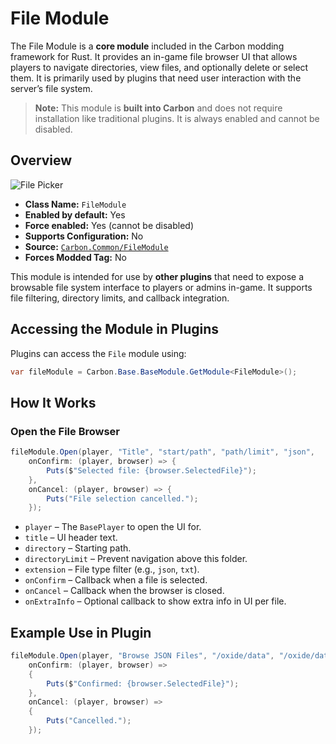 # File Module

The File Module is a **core module** included in the Carbon modding framework for Rust. It provides an in-game file
browser UI that allows players to navigate directories, view files, and optionally delete or select them. It is
primarily used by plugins that need user interaction with the server’s file system.

> **Note:** This module is **built into Carbon** and does not require installation like traditional plugins. It is
> always enabled and cannot be disabled.

## Overview

![File Picker](/misc/filepicker_a.webp)

- **Class Name:** `FileModule`
- **Enabled by default:** Yes
- **Force enabled:** Yes (cannot be disabled)
- **Supports Configuration:** No
- **Source:** [`Carbon.Common/FileModule`](https://github.com/CarbonCommunity/Carbon.Common/blob/develop/src/Carbon/Modules/FileModule/FileModule.cs)
- **Forces Modded Tag:** No

This module is intended for use by **other plugins** that need to expose a browsable file system interface to players or
admins in-game. It supports file filtering, directory limits, and callback integration.

## Accessing the Module in Plugins

Plugins can access the `File` module using:

```csharp
var fileModule = Carbon.Base.BaseModule.GetModule<FileModule>();
```

## How It Works

### Open the File Browser

```csharp
fileModule.Open(player, "Title", "start/path", "path/limit", "json",
    onConfirm: (player, browser) => {
        Puts($"Selected file: {browser.SelectedFile}");
    },
    onCancel: (player, browser) => {
        Puts("File selection cancelled.");
    });
```

- `player` – The `BasePlayer` to open the UI for.
- `title` – UI header text.
- `directory` – Starting path.
- `directoryLimit` – Prevent navigation above this folder.
- `extension` – File type filter (e.g., `json`, `txt`).
- `onConfirm` – Callback when a file is selected.
- `onCancel` – Callback when the browser is closed.
- `onExtraInfo` – Optional callback to show extra info in UI per file.

## Example Use in Plugin

```csharp
fileModule.Open(player, "Browse JSON Files", "/oxide/data", "/oxide/data", "json",
    onConfirm: (player, browser) =>
    {
        Puts($"Confirmed: {browser.SelectedFile}");
    },
    onCancel: (player, browser) =>
    {
        Puts("Cancelled.");
    });
```
